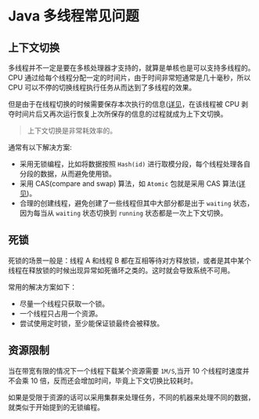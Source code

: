 # Java 多线程常见问题

## 上下文切换
多线程并不一定是要在多核处理器才支持的，就算是单核也是可以支持多线程的。
CPU 通过给每个线程分配一定的时间片，由于时间非常短通常是几十毫秒，所以 CPU 可以不停的切换线程执行任务从而达到了多线程的效果。

但是由于在线程切换的时候需要保存本次执行的信息([详见](https://github.com/qqiabc521/blog/blob/master/JVM/内存分配.md)，在该线程被 CPU 剥夺时间片后又再次运行恢复上次所保存的信息的过程就成为上下文切换。

> 上下文切换是非常耗效率的。

通常有以下解决方案:
- 采用无锁编程，比如将数据按照 `Hash(id)` 进行取模分段，每个线程处理各自分段的数据，从而避免使用锁。
- 采用 CAS(compare and swap) 算法，如 `Atomic` 包就是采用 CAS 算法([详见](https://github.com/qqiabc521/blog/blob/master/concurrent/多线程三大核心))。
- 合理的创建线程，避免创建了一些线程但其中大部分都是出于 `waiting` 状态，因为每当从 `waiting` 状态切换到 `running` 状态都是一次上下文切换。

## 死锁

死锁的场景一般是：线程 A 和线程 B 都在互相等待对方释放锁，或者是其中某个线程在释放锁的时候出现异常如死循环之类的。这时就会导致系统不可用。

常用的解决方案如下：

- 尽量一个线程只获取一个锁。
- 一个线程只占用一个资源。
- 尝试使用定时锁，至少能保证锁最终会被释放。

## 资源限制

当在带宽有限的情况下一个线程下载某个资源需要 `1M/S`,当开 10 个线程时速度并不会乘 10 倍，反而还会增加时间，毕竟上下文切换比较耗时。

如果是受限于资源的话可以采用集群来处理任务，不同的机器来处理不同的数据，就类似于开始提到的无锁编程。
